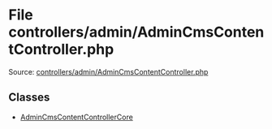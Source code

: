 File controllers/admin/AdminCmsContentController.php
=========
Source: [controllers/admin/AdminCmsContentController.php](https://github.com/PrestaShop/PrestaShop/blob/1.6.1.1/controllers/admin/AdminCmsContentController.php)


Classes
-------

* [AdminCmsContentControllerCore](class.AdminCmsContentControllerCore)

